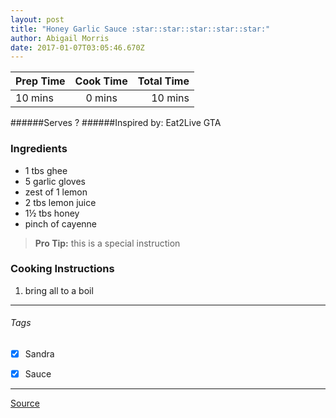 ```yaml
---
layout: post
title: "Honey Garlic Sauce :star::star::star::star::star:"
author: Abigail Morris
date: 2017-01-07T03:05:46.670Z
---
```


| Prep Time  | Cook Time    | Total Time  |
| ---------- |:------------:| -----------:|
| 10 mins    | 0 mins      | 10 mins     |


######Serves ?
######Inspired by: Eat2Live GTA

### Ingredients

* 1 tbs ghee
* 5 garlic gloves
* zest of 1 lemon
* 2 tbs lemon juice
* 1½ tbs honey
* pinch of cayenne

> **Pro Tip:** this is a special instruction

### Cooking Instructions

1. bring all to a boil

---

###### Tags
- [x] Sandra
- [x] Sauce


---

[Source](www.eat2livegta.com)

